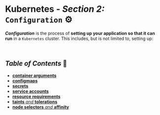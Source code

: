 # **Kubernetes** - ***Section 2:*** `Configuration` ⚙️

***Configuration*** is the process of **setting up your application so that it can run** in a `Kubernetes` cluster. This includes, but is not limited to, setting up:

<br />

## ***Table of Contents*** 📜

* [**container arguments**](10-commands-and-arguments/)
* [**configmaps**](11-config-maps/)
* [**secrets**](12-secrets/)
* [**service accounts**](13-service-accounts/)
* [**resource requirements**](14-resource-requirements/)
* [**taints** *and* **tolerations**](15-taints-and-tolerants/)
* [**node selectors** *and* **affinity**](16-node-selectors-and-affinity/)

